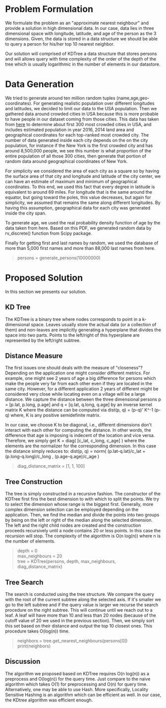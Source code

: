 # Problem Formulation
We formulate the problem as an "approximate nearest neighbour" and provide a solution in high dimensional data. In our case, data lies in three dimensional space with longitude, latitude, and age of the person as the 3 dimensions. Given, the data is stored in a data structure we should be able to query a person for his/her top 10 nearest neighbor.

Our solution will comprised of KDTree a data structure that stores persons and will allows query with time complexity of the order of the depth of the tree which is usually logarithmic in the number of elements in our datastore.

# Data Generation
We tried to generate around ten million random tuples (name,age,geo-coordinates). For generating realistic population over different longitudes and latitudes, we decided to limit our data to the USA population. Then we gathered data around crowded cities in USA because this is more probable to have people in our dataset coming from those cities. This data has taken from [here](https://www.google.com) to determine about first 300 most crowded cities in USA, and includes estimated population in year 2016,  2014 land area and geographical coordinates for each top-ranked most crowded city. The number of data generated inside each city depends on the on the city population, for instance if the New York is the first crowded city and has around 8,500,000 people, we see this number is what proportion of the entire population of all those 300 cities, then generate  that portion of random data around geographical coordinates of New York. 

For simplicity we considered the area of each city as a square so by having the surface area of that city and longitude and latitude of the city center, we can have an estimate of maximum and minimum of geographical coordinates. To this end, we used this fact that every degree in latitude is equivalent to around 69 miles. For longitude that is the same around the equator, but going toward the poles, this value decreases, but again for simplicity, we assumed that remains the same along different longitudes. By having this assumption, geographical data for each city was generated inside the city span.

To generate age, we used the real probability density function of age by the data taken from here. Based on this PDF, we generated random data by rv_discrete() function from Scipy package.

Finally for getting first and last names by random, we used the database of more than 5,000 first names and more than 88,000 last names from here.<br>
> persons = generate_persons(10000000)


# Proposed Solution
In this section we presents our solution.

## KD Tree
The KDTree is a binary tree where nodes corresponds to point in a k-dimensional space. Leaves usually store the actual data (or a collection of them) and non-leaves are implicitly generating a hyperplane that divides the space into two parts. Points to the left/right of this hyperplane are represented by the left/right subtree. 

## Distance Measure
The first issues one should deals with the measure of "closeness"? Depending on the application one might consider different metrics.
For example, one might see 2 years of age a big difference for persons which make the people very far from each other even if they are located in the same city. However, for a different application 2 years of different might be considered very close while locating even on a village will be a large distance. We capture the distance between the three dimensional persons p = [p.lat, p.long, p.age] and q = [q.lat, q.long, q.age] by an inverse kernel matrix K where the distance can be computed via dist(p, q) = (p-q)' K^-1 (p-q)
where, K is any positive semidefinite matrix.

In our case, we choose K to be diagonal, i.e., different dimensions don't interact with each other for computing the distance. In other words, the difference that age is imposing is indecent of the location and vice versa.
Therefore, we simply get K = diag( [c_lat, c_long, c_age] ) where the elements are the normalizer for the corresponding dimension.
In this case the distance simply reduces to:
dist(p, q) =   norm( (p.lat-q.lat)/c_lat + (p.long-q.long)/c_long , (p.age-q.age)/c_age ) <br>
> diag_distance_matrix = [1, 1, 100]


## Tree Construction
The tree is simply constructed in a recursive fashion. The constructor of the KDTree first fins the best dimension to with which to split the points. We try to select the dimension whose range is the biggest first. Generally, more complex dimension selection can be employed depending on the application. Then, we find the median and divide the points into two groups by being on the left or right of the median along the selected dimension. The left and the right child nodes are created and the construction proceeds recursively until a node contains 20 or less points. In this case the recursion will stop.
The complexity of the algorithm is O(n log(n)) where n is the number of elements. 
<br>
> depth = 0 <br>
> max_neighbours = 20 <br>
> tree = KDTree(persons, depth, max_neighbours, diag_distance_matrix)

## Tree Search
The search is conducted using the tree structure. We compare the query with the root of the current subtree along the selected axis. If it's smaller we go to the left subtree and if the query value is larger we recurse the search procedure on the right subtree. This will continue until we reach out to a leaf. A leaf will have more than 10 and less than 20 nodes (because of the cutoff value of 20 we used in the previous section). Then, we simply sort this set based on their distance and output the top 10 closest ones.
This procedure takes O(log(n)) time.
<br>
> neighbors = tree.get_nearest_neighbours(persons[0]) <br>
> print(neighbors)

## Discussion
The algorithm we proposed based on KDTree requires O(n log(n)) as a preprocess and O(log(n)) for the query time. Just compare to the naive algorithm which takes O(1) for preprocessing and O(n) for query time.
Alternatively, one may be able to use Hash. More specifically, Locality Sensitive Hashing is an algorithm which can be efficient as well. In our case, the KDtree algorithm was efficient enough.
